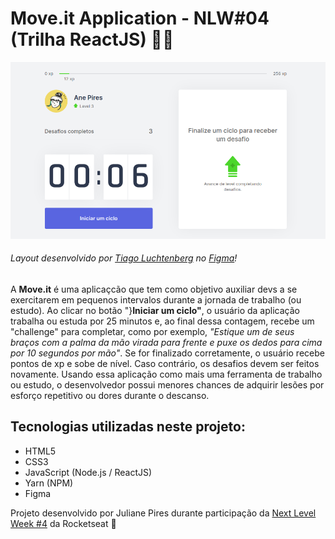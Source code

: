 # Move.it Application - NLW#04 (Trilha ReactJS) 🏃‍♀️



![alt text](https://github.com/anecodes/Move-it/blob/master/screenshot.png?raw=true)

###### Layout desenvolvido por [Tiago Luchtenberg](https://instagram.com/tiagoluchtenberg) no [Figma](https://www.figma.com/file/eF7fMFpg63w7A0esXNg8bQ/Move.it-1.0-(Copy)?node-id=160%3A2761)!

A **Move.it** é uma aplicaçcão que tem como objetivo auxiliar devs a se exercitarem em pequenos intervalos durante a jornada de trabalho (ou estudo). Ao clicar no botão "}**Iniciar um ciclo"**, o usuário da aplicação trabalha ou estuda por 25 minutos e, ao final dessa contagem, recebe um "challenge" para completar, como por exemplo, *"Estique um de seus braços com a palma da mão virada para frente e puxe os dedos para cima por 10 segundos por mão"*. Se for finalizado corretamente, o usuário recebe pontos de xp e sobe de nível. Caso contrário, os desafios devem ser feitos novamente. Usando essa aplicação como mais uma ferramenta de trabalho ou estudo, o desenvolvedor possui menores chances de adquirir lesões por esforço repetitivo ou dores durante o descanso.

## Tecnologias utilizadas neste projeto:
* HTML5
* CSS3
* JavaScript (Node.js / ReactJS)
* Yarn (NPM)
* Figma

Projeto desenvolvido por Juliane Pires durante participação da [Next Level Week #4](https://nextlevelweek.com) da Rocketseat 🚴

